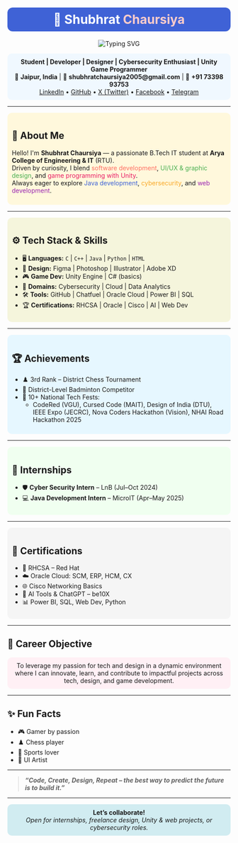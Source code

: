 <h1 align="center" style="color:#ffffff;background:#3F62D6;padding:10px;border-radius:12px;">
  💫 <span style="color:#ffffff;">Shubhrat</span> <span style="color:#FFCCCB;">Chaursiya</span>
</h1>

<p align="center">
  <img src="https://readme-typing-svg.demolab.com?font=Fira+Code&weight=700&size=28&pause=1000&color=3F62D6&center=true&vCenter=true&width=500&lines=Aspiring+Software+Developer;UI%2FUX+%26+Graphic+Designer;Cybersecurity+%26+Java+Enthusiast;Unity+Game+Programmer;Always+Learning+%F0%9F%92%AB" alt="Typing SVG" />
</p>

<div align="center" style="background-color:#F0F8FF;padding:10px;border-radius:10px;">
  <b>Student | Developer | Designer | Cybersecurity Enthusiast | Unity Game Programmer</b><br>
  📍 <b>Jaipur, India</b> | 📧 <b>shubhratchaursiya2005@gmail.com</b> | 📱 <b>+91 73398 93753</b><br>
  <a href="https://www.linkedin.com/in/shubhrat-chaursiya-819672354/">LinkedIn</a> •
  <a href="https://github.com/shubhratchaursiya">GitHub</a> •
  <a href="https://x.com/shubhrat_0829">X (Twitter)</a> •
  <a href="https://www.facebook.com/profile.php?id=100081059697888">Facebook</a> •
  <a href="https://t.me/shubhrat_0829">Telegram</a>
</div>

---

<div style="background:#FFF8DC;padding:10px;border-radius:10px">
<h2>🌟 About Me</h2>

Hello! I'm <b>Shubhrat Chaursiya</b> — a passionate B.Tech IT student at <b>Arya College of Engineering & IT</b> (RTU).  
Driven by curiosity, I blend <span style="color:#FF6F61;">software development</span>, <span style="color:#4CAF50;">UI/UX & graphic design</span>, and <span style="color:#E91E63;">game programming with Unity</span>.  
Always eager to explore <span style="color:#3F62D6;">Java development</span>, <span style="color:#F9A826;">cybersecurity</span>, and <span style="color:#9C27B0;">web development</span>.
</div>

---

<div style="background:#F5F5DC;padding:10px;border-radius:10px">
<h2>⚙️ Tech Stack & Skills</h2>

- 🖥️ <b>Languages:</b> `C` | `C++` | `Java` | `Python` | `HTML`  
- 🎨 <b>Design:</b> Figma | Photoshop | Illustrator | Adobe XD  
- 🎮 <b>Game Dev:</b> Unity Engine | C# (basics)  
- 🔐 <b>Domains:</b> Cybersecurity | Cloud | Data Analytics  
- 🛠️ <b>Tools:</b> GitHub | Chatfuel | Oracle Cloud | Power BI | SQL  
- 🏆 <b>Certifications:</b> RHCSA | Oracle | Cisco | AI | Web Dev
</div>

---

<div style="background:#E6F7FF;padding:10px;border-radius:10px">
<h2>🏆 Achievements</h2>

- ♟️ 3rd Rank – District Chess Tournament  
- 🏸 District-Level Badminton Competitor  
- 🥇 10+ National Tech Fests:
  - CodeRed (VGU), Cursed Code (MAIT), Design of India (DTU), IEEE Expo (JECRC), Nova Coders Hackathon (Vision), NHAI Road Hackathon 2025
</div>

---

<div style="background:#F0FFF0;padding:10px;border-radius:10px">
<h2>🧪 Internships</h2>

- 🛡️ <b>Cyber Security Intern</b> – LnB (Jul–Oct 2024)  
- 💻 <b>Java Development Intern</b> – MicroIT (Apr–May 2025)
</div>

---

<div style="background:#F5F5F5;padding:10px;border-radius:10px">
<h2>📜 Certifications</h2>

- 🔐 RHCSA – Red Hat  
- ☁️ Oracle Cloud: SCM, ERP, HCM, CX  
- 🌐 Cisco Networking Basics  
- 🤖 AI Tools & ChatGPT – be10X  
- 📊 Power BI, SQL, Web Dev, Python  
</div>

---

## 🎯 Career Objective

<p align="center" style="background:#FFF0F5;padding:10px;border-radius:10px">
To leverage my passion for tech and design in a dynamic environment  
where I can innovate, learn, and contribute to impactful projects across tech, design, and game development.
</p>

---

## ✨ Fun Facts

- 🎮 Gamer by passion  
- ♟️ Chess player  
- 🏸 Sports lover  
- 🎨 UI Artist

---

> <i><b>“Code, Create, Design, Repeat – the best way to predict the future is to build it.”</b></i>

---

<p align="center" style="background:#D1ECF1;padding:10px;border-radius:10px">
  <b>Let’s collaborate!</b><br>
  <i>Open for internships, freelance design, Unity & web projects, or cybersecurity roles.</i>
</p>
